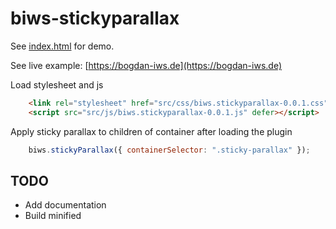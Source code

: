 # biws-stickyparallax

See [index.html](./index.html) for demo.

See live example: [https://bogdan-iws.de](https://bogdan-iws.de)

Load stylesheet and js
```html
    <link rel="stylesheet" href="src/css/biws.stickyparallax-0.0.1.css">
    <script src="src/js/biws.stickyparallax-0.0.1.js" defer></script>
```

Apply sticky parallax to children of container after loading the plugin
```js
    biws.stickyParallax({ containerSelector: ".sticky-parallax" });
```

## TODO
* Add documentation
* Build minified